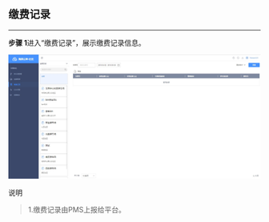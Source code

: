 ## 缴费记录

---

**步骤 1**进入“缴费记录”，展示缴费记录信息。

![](/assets/jiao-fei-ji-lu.jpg)

说明

> 1.缴费记录由PMS上报给平台。



